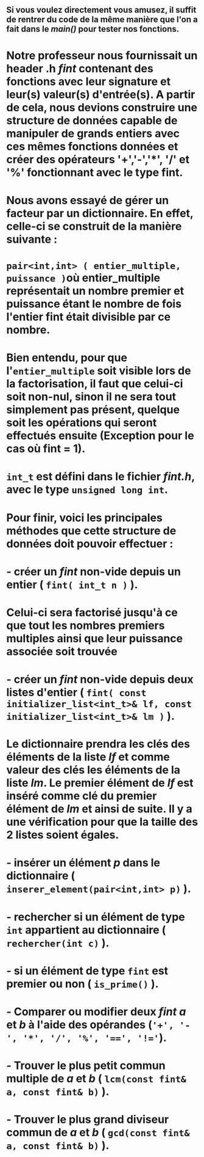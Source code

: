 ## Si vous voulez directement vous amusez, il suffit de rentrer du code de la même manière que l'on a fait dans le _main()_ pour tester nos fonctions. 

# Notre professeur nous fournissait un header .h _fint_ contenant des fonctions avec leur signature et leur(s) valeur(s) d'entrée(s). A partir de cela, nous devions construire une structure de données capable de manipuler de grands entiers avec ces mêmes fonctions données et créer des opérateurs '+','-','*', '/' et '%' fonctionnant avec le type fint.

# Nous avons essayé de gérer un facteur par un dictionnaire. En effet, celle-ci se construit de la manière suivante :
# ` pair<int,int> ( entier_multiple, puissance ) `où entier_multiple représentait un nombre premier et puissance étant le nombre de fois l'entier fint était divisible par ce nombre.
# Bien entendu, pour que l'`entier_multiple` soit visible lors de la factorisation, il faut que celui-ci soit non-nul, sinon il ne sera tout simplement pas présent, quelque soit les opérations qui seront effectués ensuite (Exception pour le cas où fint = 1).

# `int_t` est défini dans le fichier _fint.h_, avec le type `unsigned long int`.



# Pour finir, voici les principales méthodes que cette structure de données doit pouvoir effectuer :
#   - créer un _fint_ non-vide depuis un entier ( `fint( int_t n )` ).
#       Celui-ci sera factorisé jusqu'à ce que tout les nombres premiers multiples ainsi que leur puissance associée soit trouvée 

#   - créer un _fint_ non-vide depuis deux listes d'entier ( `fint( const initializer_list<int_t>& lf, const initializer_list<int_t>& lm )` ).
#       Le dictionnaire prendra les clés des éléments de la liste _lf_ et comme valeur des clés les éléments de la liste _lm_. Le premier élément de _lf_ est inséré comme clé du premier élément de _lm_ et ainsi de suite. Il y a une vérification pour que la taille des 2 listes soient égales.

#   - insérer un élément _p_ dans le dictionnaire ( `inserer_element(pair<int,int> p)` ).

#   - rechercher si un élément de type `int` appartient au dictionnaire ( `rechercher(int c)` ).

#   - si un élément de type `fint` est premier ou non ( `is_prime()` ).

#   - Comparer ou modifier deux _fint_  _a_ et _b_ à l'aide des opérandes (`'+', '-', '*', '/', '%', '==', '!='`).

#   - Trouver le plus petit commun multiple de _a_ et _b_ ( `lcm(const fint& a, const fint& b)` ).

#   - Trouver le plus grand diviseur commun de _a_ et _b_ ( `gcd(const fint& a, const fint& b)` ).


